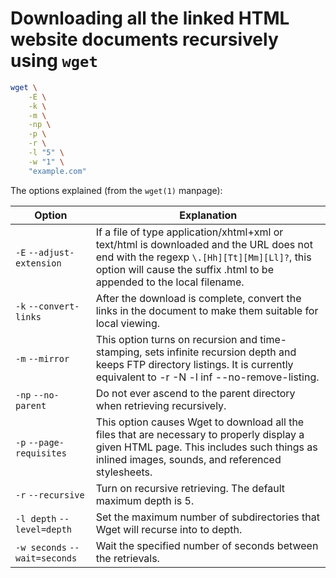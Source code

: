 # Downloading all the linked HTML website documents recursively using `wget`

```sh
wget \
    -E \
    -k \
    -m \
    -np \
    -p \
    -r \
    -l "5" \
    -w "1" \
    "example.com"
```

The options explained (from the `wget(1)` manpage):

| Option                         | Explanation                                                                                                                                                                                                      |
| ------------------------------ | ---------------------------------------------------------------------------------------------------------------------------------------------------------------------------------------------------------------- |
| `-E` `--adjust-extension`     | If a file of type application/xhtml+xml or text/html is downloaded and the URL does not end with the regexp `\.[Hh][Tt][Mm][Ll]?`, this option will cause the suffix .html to be appended to the local filename. |
| `-k` `--convert-links`        | After the download is complete, convert the links in the document to make them suitable for local viewing.                                                                                                       |
| `-m` `--mirror`               | This option turns on recursion and time-stamping, sets infinite recursion depth and keeps FTP directory listings. It is currently equivalent to -r -N -l inf --no-remove-listing.                                |
| `-np` `--no-parent`           | Do not ever ascend to the parent directory when retrieving recursively.                                                                                                                                          |
| `-p` `--page-requisites`      | This option causes Wget to download all the files that are necessary to properly display a given HTML page. This includes such things as inlined images, sounds, and referenced stylesheets.                     |
| `-r` `--recursive`            | Turn on recursive retrieving. The default maximum depth is 5.                                                                                                                                                    |
| `-l depth` `--level=depth`    | Set the maximum number of subdirectories that Wget will recurse into to depth.                                                                                                                                   |
| `-w seconds` `--wait=seconds` | Wait the specified number of seconds between the retrievals.                                                                                                                                                     |
